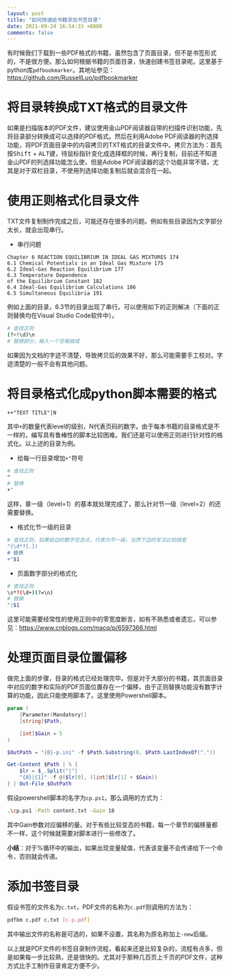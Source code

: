 ```yaml
---
layout: post
title: "如何快速给书籍添加书签目录"
date: 2021-09-24 16:54:33 +0800
comments: false
---
```


有时候我们下载到一些PDF格式的书籍，虽然包含了页面目录，但不是书签形式的，不是很方便。那么如何根据书籍的页面目录，快速创建书签目录呢。这里基于python库`pdfbookmarker`。其地址参见：<https://github.com/RussellLuo/pdfbookmarker>

# 将目录转换成TXT格式的目录文件

如果是扫描版本的PDF文件，建议使用金山PDF阅读器自带的<kbd>扫描件识别</kbd>功能，先将目录部分转换成可以选择的PDF格式。然后在利用Adobe PDF阅读器的列选择功能，将PDF页面目录中的内容拷贝的TXT格式的目录文件中。拷贝方法为：首先按<kbd>Shift</kbd> + <kbd>ALT</kbd>键，待鼠标指针变化成选择框的时候，再行复制，目前还不知道金山PDF的列选择功能怎么使，但是Adobe PDF阅读器的这个功能非常不错，尤其是对于双栏目录，不使用列选择功能复制后就会混合在一起。

# 使用正则格式化目录文件

TXT文件复制制作完成之后，可能还存在很多的问题。例如有些目录因为文字部分太长，就会出现串行。

- 串行问题

```
Chapter 6 REACTION EQUILIBRIUM IN IDEAL GAS MIXTURES 174
6.1 Chemical Potentials in an Ideal Gas Mixture 175
6.2 Ideal-Gas Reaction Equilibrium 177
6.3 Temperature Dependence
of the Equilibrium Constant 182
6.4 Ideal-Gas Equilibrium Calculations 186
6.5 Simultaneous Equilibria 191
```

例如上面的目录，6.3节的目录出现了串行。可以使用如下的正则解决（下面的正则替换均在Visual Studio Code软件中）。

```bash
# 查找正则
(?<!\d)\n
# 替换部分，输入一个空格就成
```

如果因为文档的字迹不清楚，导致拷贝后的效果不好，那么可能需要手工校对。字迹清楚的一般不会有其他问题。

# 将目录格式化成python脚本需要的格式

```text
++"TEXT TITLE"|N
```
其中`+`的数量代表level的级别，N代表页码的数字。由于每本书籍的目录格式是不一样的，编写具有鲁棒性的脚本比较困难。我们还是可以使用正则进行针对性的格式化。以上述的目录为例。

- 给每一行目录增加`+"`符号

```bash
# 查找正则
^
# 替换
+"
```

这样，章一级（level=1）的基本就处理完成了，那么针对节一级（level=2）的还需要替换。

- 格式化节一级的目录

```bash
# 查找正则，如果前边的数字包含点，代表为节一级，当然下边的写法比较随意
"(\d*?[.])
# 替换
+"$1
```

- 页面数字部分的格式化

```bash
# 查找正则
\s*?(\d+)(?=\n)
# 替换
"|$1
```

这里可能需要经常性的使用正则中的零宽度断言，如有不熟悉或者遗忘，可以参见：<https://www.cnblogs.com/macq/p/6597366.html>

# 处理页面目录位置偏移

做完上面的步骤，目录的格式已经处理完毕。但是对于大部分的书籍，其页面目录中对应的数字和实际的PDF页面位置存在一个偏移，由于正则替换功能没有数字计算的功能，因此只能使用脚本了。这里使用Powershell脚本。


```powershell
param (
    [Parameter(Mandatory)]
    [string]$Path,

    [int]$Gain = 5
)

$OutPath = "{0}-p.ini" -f $Path.Substring(0, $Path.LastIndexOf("."))

Get-Content $Path | % {
    $lr = $_.Split("|")
    "{0}|{1}" -f @($lr[0], ([int]$lr[1] + $Gain))
} | Out-File $OutPath
```

假设powershell脚本的名字为`cp.ps1`，那么调用的方式为：

```bash
.\cp.ps1 -Path content.txt -Gain 18
```

其中Gain参数对应偏移的量。对于有些比较变态的书籍，每一个章节的偏移量都不一样，这个时候就需要对脚本进行一些修改了。

**小结**：对于%循环中的输出，如果出现变量赋值，代表该变量不会传递给下一个命令，否则就会传递。

# 添加书签目录

假设书签的文件名为`c.txt`，PDF文件的名称为`c.pdf`则调用的方法为：

```bash
pdfbm c.pdf c.txt [c-p.pdf]
```

其中输出文件的名称是可选的，如果不设置，其名称为原名称加上`-new`后缀。

以上就是PDF文件的书签目录制作流程，看起来还是比较复杂的，流程有点多，但是如果每一步比较熟，还是很快的。尤其对于那种几百页上千页的PDF文件，这种方式比手工制作目录肯定方便不少。
